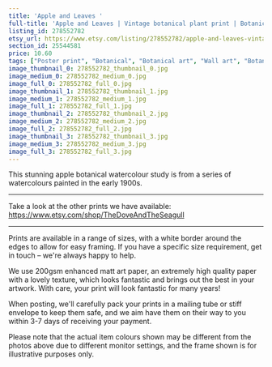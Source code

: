 ```yaml
---
title: 'Apple and Leaves '
full-title: 'Apple and Leaves | Vintage botanical plant print | Botanical prints, wall art, room decor, vintage print, watercolour | High quality print'
listing_id: 278552782
etsy_url: https://www.etsy.com/listing/278552782/apple-and-leaves-vintage-botanical-plant?utm_source=site&utm_medium=api&utm_campaign=api
section_id: 25544581
price: 10.60
tags: ["Poster print", "Botanical", "Botanical art", "Wall art", "Botanical poster", "Photograph", "Vintage", "Plant", "Watercolour", "Apple", "Fruit", "High quality print", "USDA Pomological"]
image_thumbnail_0: 278552782_thumbnail_0.jpg
image_medium_0: 278552782_medium_0.jpg
image_full_0: 278552782_full_0.jpg
image_thumbnail_1: 278552782_thumbnail_1.jpg
image_medium_1: 278552782_medium_1.jpg
image_full_1: 278552782_full_1.jpg
image_thumbnail_2: 278552782_thumbnail_2.jpg
image_medium_2: 278552782_medium_2.jpg
image_full_2: 278552782_full_2.jpg
image_thumbnail_3: 278552782_thumbnail_3.jpg
image_medium_3: 278552782_medium_3.jpg
image_full_3: 278552782_full_3.jpg
---
```

This stunning apple botanical watercolour study is from a series of watercolours painted in the early 1900s.

---

Take a look at the other prints we have available:
https://www.etsy.com/shop/TheDoveAndTheSeagull

---

Prints are available in a range of sizes, with a white border around the edges to allow for easy framing. If you have a specific size requirement, get in touch – we&#39;re always happy to help.

We use 200gsm enhanced matt art paper, an extremely high quality paper with a lovely texture, which looks fantastic and brings out the best in your artwork. With care, your print will look fantastic for many years!

When posting, we&#39;ll carefully pack your prints in a mailing tube or stiff envelope to keep them safe, and we aim have them on their way to you within 3-7 days of receiving your payment.

Please note that the actual item colours shown may be different from the photos above due to different monitor settings, and the frame shown is for illustrative purposes only.
